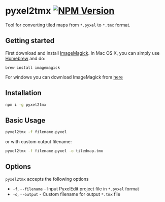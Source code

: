 # pyxel2tmx [![NPM Version](https://img.shields.io/npm/v/pyxel2tmx.svg?style=flat)](https://www.npmjs.org/package/pyxel2tmx)
Tool for converting tiled maps from `*.pyxel` to `*.tmx` format.

## Getting started
First download and install [ImageMagick](http://www.imagemagick.org/). In Mac OS X, you can simply use [Homebrew](http://mxcl.github.io/homebrew/) and do:

    brew install imagemagick

For windows you can download ImageMagick from [here](https://www.imagemagick.org/script/download.php#windows)

## Installation

```bash
npm i -g pyxel2tmx
```

## Basic Usage

```bash
pyxel2tmx -f filename.pyxel
```
or with custom output filename:
```bash
pyxel2tmx -f filename.pyxel -o tiledmap.tmx
```

## Options

`pyxel2tmx` accepts the following options

- `-f`, `--filename` - Input PyxelEdit project file in `*.pyxel` format
- `-o`, `--output` - Custom filename for output `*.tmx` file
